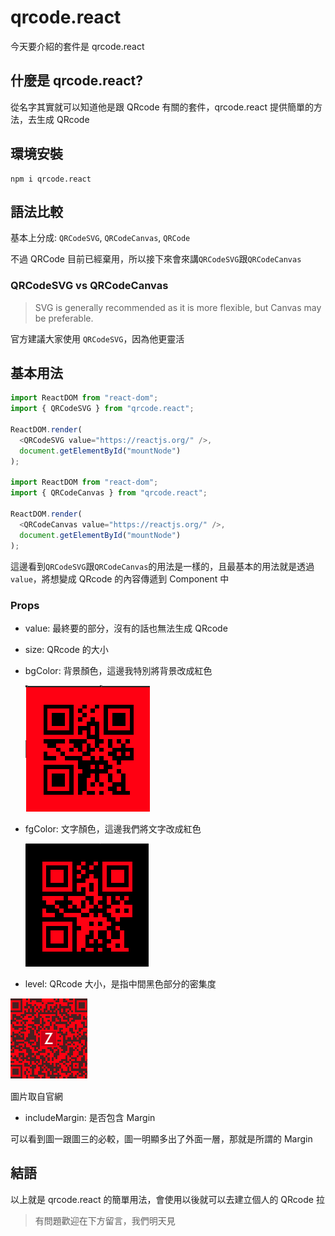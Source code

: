 # qrcode.react

今天要介紹的套件是 qrcode.react

## 什麼是 qrcode.react?

從名字其實就可以知道他是跟 QRcode 有關的套件，qrcode.react 提供簡單的方法，去生成 QRcode

## 環境安裝

```
npm i qrcode.react
```

## 語法比較

基本上分成: `QRCodeSVG`, `QRCodeCanvas`, `QRCode`

不過 QRCode 目前已經棄用，所以接下來會來講`QRCodeSVG`跟`QRCodeCanvas`

### QRCodeSVG vs QRCodeCanvas

> SVG is generally recommended as it is more flexible, but Canvas may be preferable.

官方建議大家使用 `QRCodeSVG`，因為他更靈活

## 基本用法

```js
import ReactDOM from "react-dom";
import { QRCodeSVG } from "qrcode.react";

ReactDOM.render(
  <QRCodeSVG value="https://reactjs.org/" />,
  document.getElementById("mountNode")
);

import ReactDOM from "react-dom";
import { QRCodeCanvas } from "qrcode.react";

ReactDOM.render(
  <QRCodeCanvas value="https://reactjs.org/" />,
  document.getElementById("mountNode")
);
```

這邊看到`QRCodeSVG`跟`QRCodeCanvas`的用法是一樣的，且最基本的用法就是透過`value`，將想變成 QRcode 的內容傳遞到 Component 中

### Props

- value: 最終要的部分，沒有的話也無法生成 QRcode

- size: QRcode 的大小
- bgColor: 背景顏色，這邊我特別將背景改成紅色

  ![bgcolor](./image/QRCODE/bgcolor.png)

- fgColor: 文字顏色，這邊我們將文字改成紅色

  ![fontColor](./image/QRCODE/fontcolor.png)

- level: QRcode 大小，是指中間黑色部分的密集度

![level](./image/QRCODE/level.png)

圖片取自官網

- includeMargin: 是否包含 Margin

可以看到圖一跟圖三的必較，圖一明顯多出了外面一層，那就是所謂的 Margin

## 結語

以上就是 qrcode.react 的簡單用法，會使用以後就可以去建立個人的 QRcode 拉

> 有問題歡迎在下方留言，我們明天見
